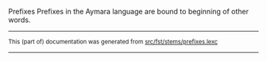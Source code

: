 Prefixes
Prefixes in the Aymara language are bound to beginning of other words.

* * *

<small>This (part of) documentation was generated from [src/fst/stems/prefixes.lexc](https://github.com/giellalt/lang-aym/blob/main/src/fst/stems/prefixes.lexc)</small>

---

